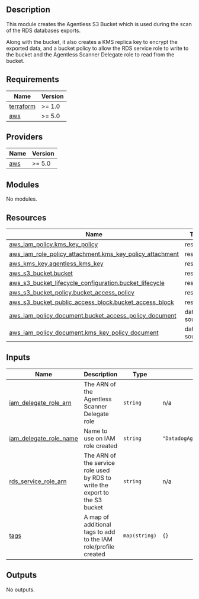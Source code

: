 ## Description
This module creates the Agentless S3 Bucket which is used during the scan of the RDS databases exports.

Along with the bucket, it also creates a KMS replica key to encrypt the exported data,
and a bucket policy to allow the RDS service role to write to the bucket and 
the Agentless Scanner Delegate role to read from the bucket.

<!-- BEGIN_TF_DOCS -->
## Requirements

| Name | Version |
|------|---------|
| <a name="requirement_terraform"></a> [terraform](#requirement\_terraform) | >= 1.0 |
| <a name="requirement_aws"></a> [aws](#requirement\_aws) | >= 5.0 |

## Providers

| Name | Version |
|------|---------|
| <a name="provider_aws"></a> [aws](#provider\_aws) | >= 5.0 |

## Modules

No modules.

## Resources

| Name | Type |
|------|------|
| [aws_iam_policy.kms_key_policy](https://registry.terraform.io/providers/hashicorp/aws/latest/docs/resources/iam_policy) | resource |
| [aws_iam_role_policy_attachment.kms_key_policy_attachment](https://registry.terraform.io/providers/hashicorp/aws/latest/docs/resources/iam_role_policy_attachment) | resource |
| [aws_kms_key.agentless_kms_key](https://registry.terraform.io/providers/hashicorp/aws/latest/docs/resources/kms_key) | resource |
| [aws_s3_bucket.bucket](https://registry.terraform.io/providers/hashicorp/aws/latest/docs/resources/s3_bucket) | resource |
| [aws_s3_bucket_lifecycle_configuration.bucket_lifecycle](https://registry.terraform.io/providers/hashicorp/aws/latest/docs/resources/s3_bucket_lifecycle_configuration) | resource |
| [aws_s3_bucket_policy.bucket_access_policy](https://registry.terraform.io/providers/hashicorp/aws/latest/docs/resources/s3_bucket_policy) | resource |
| [aws_s3_bucket_public_access_block.bucket_access_block](https://registry.terraform.io/providers/hashicorp/aws/latest/docs/resources/s3_bucket_public_access_block) | resource |
| [aws_iam_policy_document.bucket_access_policy_document](https://registry.terraform.io/providers/hashicorp/aws/latest/docs/data-sources/iam_policy_document) | data source |
| [aws_iam_policy_document.kms_key_policy_document](https://registry.terraform.io/providers/hashicorp/aws/latest/docs/data-sources/iam_policy_document) | data source |

## Inputs

| Name | Description | Type | Default | Required |
|------|-------------|------|---------|:--------:|
| <a name="input_iam_delegate_role_arn"></a> [iam\_delegate\_role\_arn](#input\_iam\_delegate\_role\_arn) | The ARN of the Agentless Scanner Delegate role | `string` | n/a | yes |
| <a name="input_iam_delegate_role_name"></a> [iam\_delegate\_role\_name](#input\_iam\_delegate\_role\_name) | Name to use on IAM role created | `string` | `"DatadogAgentlessScannerDelegateRole"` | no |
| <a name="input_rds_service_role_arn"></a> [rds\_service\_role\_arn](#input\_rds\_service\_role\_arn) | The ARN of the service role used by RDS to write the export to the S3 bucket | `string` | n/a | yes |
| <a name="input_tags"></a> [tags](#input\_tags) | A map of additional tags to add to the IAM role/profile created | `map(string)` | `{}` | no |

## Outputs

No outputs.
<!-- END_TF_DOCS -->
